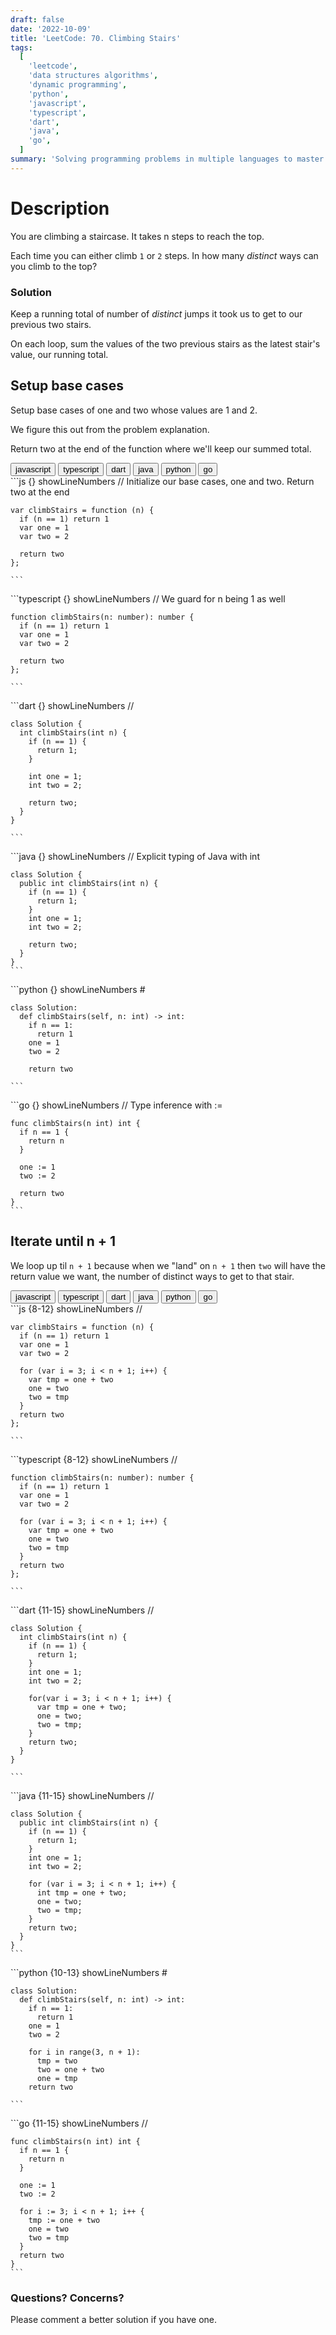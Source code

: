 ```yaml
---
draft: false
date: '2022-10-09'
title: 'LeetCode: 70. Climbing Stairs'
tags:
  [
    'leetcode',
    'data structures algorithms',
    'dynamic programming',
    'python',
    'javascript',
    'typescript',
    'dart',
    'java',
    'go',
  ]
summary: 'Solving programming problems in multiple languages to master syntax, data structures, and algorithms.'
---
```


# Description

You are climbing a staircase. It takes n steps to reach the top.

Each time you can either climb `1` or `2` steps. In how many _distinct_ ways can
you climb to the top?

### Solution

Keep a running total of number of _distinct_ jumps it took us to get to our
previous two stairs.

On each loop, sum the values of the two previous stairs as the latest stair's
value, our running total.

## Setup base cases

Setup base cases of one and two whose values are 1 and 2.

We figure this out from the problem explanation.

Return two at the end of the function where we'll keep our summed total.

<div className="tab-group">
  <div className="tab">
    <button id="js" className="tablinks">javascript</button>
    <button id="ts" className="tablinks">typescript</button>
    <button id="dart" className="tablinks">dart</button>
    <button id="java" className="tablinks">java</button>
    <button id="python" className="tablinks">python</button>
    <button id="go" className="tablinks">go</button>
  </div>

  <div id="js" className="tabcontent">
    ```js {} showLineNumbers
    // Initialize our base cases, one and two. Return two at the end

    var climbStairs = function (n) {
      if (n == 1) return 1
      var one = 1
      var two = 2

      return two
    };

    ```

  </div>

  <div id="ts" className="tabcontent">
    ```typescript {} showLineNumbers
    // We guard for n being 1 as well

    function climbStairs(n: number): number {
      if (n == 1) return 1
      var one = 1
      var two = 2

      return two
    };

    ```

  </div>

  <div id="dart" className="tabcontent">
    ```dart {} showLineNumbers
    //

    class Solution {
      int climbStairs(int n) {
        if (n == 1) {
          return 1;
        }

        int one = 1;
        int two = 2;

        return two;
      }
    }

    ```

  </div>

  <div id="java" className="tabcontent">
    ```java {} showLineNumbers
    // Explicit typing of Java with int

    class Solution {
      public int climbStairs(int n) {
        if (n == 1) {
          return 1;
        }
        int one = 1;
        int two = 2;

        return two;
      }
    }
    ```

  </div>

  <div id="python" className="tabcontent">
    ```python {} showLineNumbers
    #

    class Solution:
      def climbStairs(self, n: int) -> int:
        if n == 1:
          return 1
        one = 1
        two = 2

        return two

    ```

  </div>

  <div id="go" className="tabcontent">
    ```go {} showLineNumbers
    // Type inference with :=

    func climbStairs(n int) int {
      if n == 1 {
        return n
      }

      one := 1
      two := 2

      return two
    }
    ```

  </div>
</div>

## Iterate until n + 1

We loop up til `n + 1` because when we "land" on `n + 1` then `two`
will have the return value we want, the number of distinct ways
to get to that stair.

<div className="tab-group">
  <div className="tab">
    <button id="js" className="tablinks">javascript</button>
    <button id="ts" className="tablinks">typescript</button>
    <button id="dart" className="tablinks">dart</button>
    <button id="java" className="tablinks">java</button>
    <button id="python" className="tablinks">python</button>
    <button id="go" className="tablinks">go</button>
  </div>

  <div id="js" className="tabcontent">
    ```js {8-12} showLineNumbers
    //

    var climbStairs = function (n) {
      if (n == 1) return 1
      var one = 1
      var two = 2

      for (var i = 3; i < n + 1; i++) {
        var tmp = one + two
        one = two
        two = tmp
      }
      return two
    };

    ```

  </div>

  <div id="ts" className="tabcontent">
    ```typescript {8-12} showLineNumbers
    //

    function climbStairs(n: number): number {
      if (n == 1) return 1
      var one = 1
      var two = 2

      for (var i = 3; i < n + 1; i++) {
        var tmp = one + two
        one = two
        two = tmp
      }
      return two
    };

    ```

  </div>

  <div id="dart" className="tabcontent">
    ```dart {11-15} showLineNumbers
    //

    class Solution {
      int climbStairs(int n) {
        if (n == 1) {
          return 1;
        }
        int one = 1;
        int two = 2;

        for(var i = 3; i < n + 1; i++) {
          var tmp = one + two;
          one = two;
          two = tmp;
        }
        return two;
      }
    }

    ```

  </div>

  <div id="java" className="tabcontent">
    ```java {11-15} showLineNumbers
    //

    class Solution {
      public int climbStairs(int n) {
        if (n == 1) {
          return 1;
        }
        int one = 1;
        int two = 2;

        for (var i = 3; i < n + 1; i++) {
          int tmp = one + two;
          one = two;
          two = tmp;
        }
        return two;
      }
    }
    ```

  </div>

  <div id="python" className="tabcontent">
    ```python {10-13} showLineNumbers
    #

    class Solution:
      def climbStairs(self, n: int) -> int:
        if n == 1:
          return 1
        one = 1
        two = 2

        for i in range(3, n + 1):
          tmp = two
          two = one + two
          one = tmp
        return two

    ```

  </div>

  <div id="go" className="tabcontent">
    ```go {11-15} showLineNumbers
    //

    func climbStairs(n int) int {
      if n == 1 {
        return n
      }

      one := 1
      two := 2

      for i := 3; i < n + 1; i++ {
        tmp := one + two
        one = two
        two = tmp
      }
      return two
    }
    ```

  </div>
</div>

### Questions? Concerns?

Please comment a better solution if you have one.
